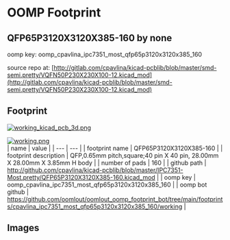 # OOMP Footprint  
## QFP65P3120X3120X385-160  by none  
  
oomp key: oomp_cpavlina_ipc7351_most_qfp65p3120x3120x385_160  
  
source repo at: [http://gitlab.com/cpavlina/kicad-pcblib/blob/master/smd-semi.pretty/VQFN50P230X230X100-12.kicad_mod](http://gitlab.com/cpavlina/kicad-pcblib/blob/master/smd-semi.pretty/VQFN50P230X230X100-12.kicad_mod)  
## Footprint  
  
[![working_kicad_pcb_3d.png](working_kicad_pcb_3d_600.png)](working_kicad_pcb_3d.png)  
  
[![working.png](working_600.png)](working.png)  
| name | value | 
| --- | --- | 
| footprint name | QFP65P3120X3120X385-160 | 
| footprint description | QFP,0.65mm pitch,square;40 pin X 40 pin, 28.00mm X 28.00mm X 3.85mm H body | 
| number of pads | 160 | 
| github path | http://github.com/cpavlina/kicad-pcblib/blob/master/IPC7351-Most.pretty/QFP65P3120X3120X385-160.kicad_mod | 
| oomp key | oomp_cpavlina_ipc7351_most_qfp65p3120x3120x385_160 | 
| oomp bot github | https://github.com/oomlout/oomlout_oomp_footprint_bot/tree/main/footprints/cpavlina_ipc7351_most_qfp65p3120x3120x385_160/working | 
## Images  
